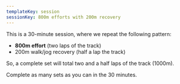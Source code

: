 ```yaml
---
templateKey: session
sessionKey: 800m efforts with 200m recovery
---
```

This is a 30-minute session, where we repeat the following pattern:

* **800m effort** (two laps of the track)
* 200m walk/jog recovery (half a lap the track)

So, a complete set will total two and a half laps of the track (1000m).

Complete as many sets as you can in the 30 minutes.
